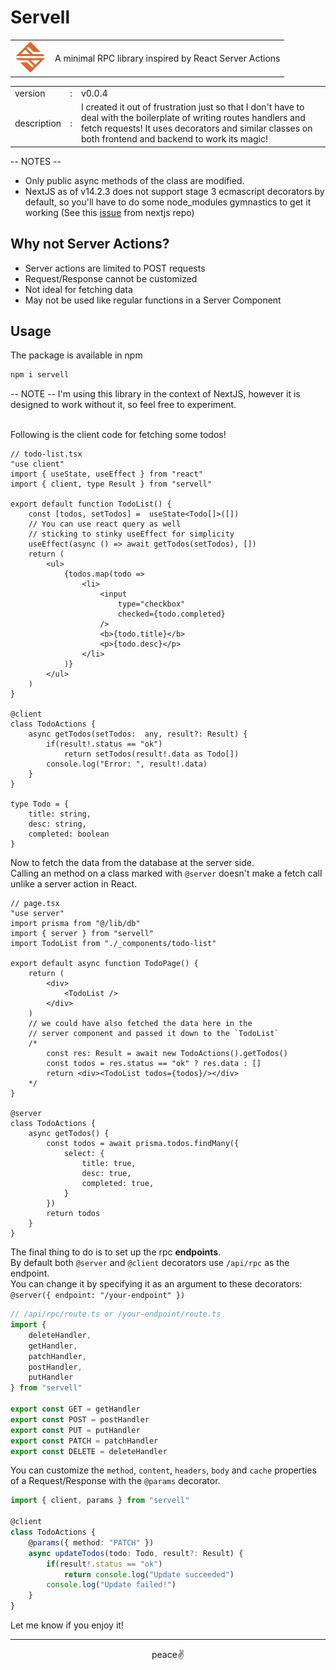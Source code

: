 # Servell

<table>
    <tr>
    <td valign="center">
        <img src="./servell.png" alt="Servell Logo" width="50"/>
    </td>
    <td>A minimal RPC library inspired by React Server Actions</td>
    </tr>
</table>

<table border="0">
    <tr>
        <td>version</td>
        <td>:</td>
        <td>v0.0.4</td>
    </tr>
    <tr>
        <td>description</td>
        <td>:</td>
        <td>
        I created it out of frustration just so that I don't have to deal with the boilerplate of writing routes handlers and fetch requests! It uses decorators and similar classes on both frontend and backend to work its magic!<br/>
        </td>
    </tr>
</table>

-- NOTES --
* Only public async methods of the class are modified.
* NextJS as of v14.2.3 does not support stage 3 ecmascript decorators by default, so you'll have to do some node_modules gymnastics to get it working (See this [issue](https://github.com/vercel/next.js/issues/48360#issuecomment-1687020800) from nextjs repo)

## Why not Server Actions?
* Server actions are limited to POST requests
* Request/Response cannot be customized
* Not ideal for fetching data
* May not be used like regular functions in a Server Component

## Usage

The package is available in npm
```bash
npm i servell
```

-- NOTE -- I'm using this library in the context of NextJS, however it is designed to work without it, so feel free to experiment.<br/><br/>

Following is the client code for fetching some todos!
```tsx
// todo-list.tsx
"use client"
import { useState, useEffect } from "react"
import { client, type Result } from "servell"

export default function TodoList() {
    const [todos, setTodos] =  useState<Todo[]>([])
    // You can use react query as well
    // sticking to stinky useEffect for simplicity
    useEffect(async () => await getTodos(setTodos), [])
    return (
        <ul>
            {todos.map(todo =>
                <li>
                    <input
                        type="checkbox"
                        checked={todo.completed}
                    />
                    <b>{todo.title}</b>
                    <p>{todo.desc}</p>
                </li>
            )}
        </ul>
    )
}

@client
class TodoActions {
    async getTodos(setTodos:  any, result?: Result) {
        if(result!.status == "ok")
            return setTodos(result!.data as Todo[])
        console.log("Error: ", result!.data)
    }
}

type Todo = {
    title: string,
    desc: string,
    completed: boolean
}
```
Now to fetch the data from the database at the server side.<br/>
Calling an method on a class marked with `@server` doesn't make a fetch call unlike a server action in React.

```tsx
// page.tsx
"use server"
import prisma from "@/lib/db"
import { server } from "servell"
import TodoList from "./_components/todo-list"

export default async function TodoPage() {
    return (
        <div>
            <TodoList />
        </div>
    )
    // we could have also fetched the data here in the
    // server component and passed it down to the `TodoList`
    /*
        const res: Result = await new TodoActions().getTodos()
        const todos = res.status == "ok" ? res.data : []
        return <div><TodoList todos={todos}/></div>
    */
}

@server
class TodoActions {
    async getTodos() {
        const todos = await prisma.todos.findMany({
            select: {
                title: true,
                desc: true,
                completed: true,
            }
        })
        return todos
    }
}
```

The final thing to do is to set up the rpc **endpoints**.<br/>
By default both `@server` and `@client` decorators use `/api/rpc` as the endpoint.<br/>
You can change it by specifying it as an argument to these decorators: `@server({ endpoint: "/your-endpoint" })`

```typescript
// /api/rpc/route.ts or /your-endpoint/route.ts
import {
    deleteHandler,
    getHandler,
    patchHandler,
    postHandler,
    putHandler
} from "servell"

export const GET = getHandler
export const POST = postHandler
export const PUT = putHandler
export const PATCH = patchHandler
export const DELETE = deleteHandler
```

You can customize the `method`, `content`, `headers`, `body` and `cache` properties of a Request/Response with the `@params` decorator.

```typescript
import { client, params } from "servell"

@client
class TodoActions {
    @params({ method: "PATCH" })
    async updateTodos(todo: Todo, result?: Result) {
        if(result!.status == "ok")
            return console.log("Update succeeded")
        console.log("Update failed!")
    }
}
```

Let me know if you enjoy it!

---
<center>peace✌</center>
